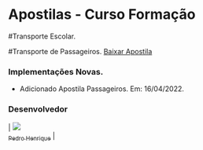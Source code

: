 # Apostilas - Curso Formação
 
#Transporte Escolar.

#Transporte de Passageiros.
[Baixar Apostila](https://github.com/Pedrodevsobral/ApostilaCursoFormacao/raw/main/APOSTILA%20COLETIVO%2050%20HORAS%202021.pdf)

### Implementações Novas. 

- Adicionado Apostila Passageiros. Em: 16/04/2022.

### Desenvolvedor
| [<img src="https://avatars0.githubusercontent.com/u/32919057?s=100"><br><sub>Pedro Henrique</sub>](https://github.com/Pr3d4dor) |


